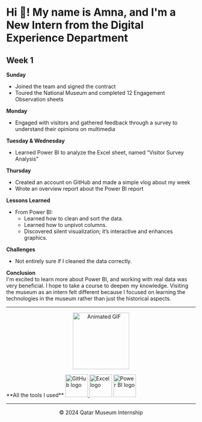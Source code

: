 # Hi 👋! My name is Amna, and I'm a New Intern from the Digital Experience Department

## Week 1

**Sunday**  
- Joined the team and signed the contract  
- Toured the National Museum and completed 12 Engagement Observation sheets  

**Monday**  
- Engaged with visitors and gathered feedback through a survey to understand their opinions on multimedia  

**Tuesday & Wednesday**  
- Learned Power BI to analyze the Excel sheet, named “Visitor Survey Analysis”  

**Thursday**  
- Created an account on GitHub and made a simple vlog about my week  
- Wrote an overview report about the Power BI report  

**Lessons Learned**  
- From Power BI:
  - Learned how to clean and sort the data.
  - Learned how to unpivot columns.
  - Discovered silent visualization; it’s interactive and enhances graphics.

**Challenges**  
- Not entirely sure if I cleaned the data correctly.

**Conclusion**  
I'm excited to learn more about Power BI, and working with real data was very beneficial. I hope to take a course to deepen my knowledge. Visiting the museum as an intern felt different because I focused on learning the technologies in the museum rather than just the historical aspects.

---

<p align="center">
  <img src="https://i.imgflip.com/65efzo.gif" height="150" alt="Animated GIF"/>
</p>

<p align="left">
**All the tools I used**
  <a href="https://github.com/your-username" target="_blank">
    <img src="https://cdn-icons-png.flaticon.com/512/25/25231.png" height="60" alt="GitHub logo" />
  </a>
  <img src="https://img.icons8.com/color/48/000000/microsoft-excel-2019.png" height="60" alt="Excel logo" />
  <img src="https://img.icons8.com/color/48/000000/power-bi.png" height="60" alt="Power BI logo" />
</p>

---

<p align="center">
  &copy; 2024 Qatar Museum Internship
</p>
